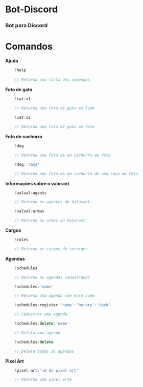 # Bot-Discord
 ### Bot para Discord

# Comandos

**Ajuda**
```ts
    !help
    
    // Retorna uma lista dos comandos
```
**Foto de gato**
```ts
    !cat:v1
    
    // Retorna uma foto de gato em link
```
```ts
    !cat:v2

    // Retorna uma foto de gato em foto
```
**Foto de cachorro**
```ts
    !dog

    // Retorna uma foto de um cachorro em foto
```
```ts
    !dog:'raça'

    // Retorna uma foto de um cachorro de uma raça em foto
```
**Informações sobre o valorant**
```ts
    !valval:agents

    // Retorna os agentes do Valorant
```
```ts
    !valval:armas

    // Retorna as armas do Valorant
```
**Cargos**
```ts
    !roles

    // Retorna os cargos do servidor
```
**Agendas**
```ts
    !schedules

    // Retorna as agendas cadastradas
```
```ts
    !schedules:'name'

    // Retorna uma agenda com esse nome
```
```ts
    !schedules:register:'name':'horary':'task'

    // Cadastrar uma agenda
```
```ts
    !schedules:delete:'name'

    // Deleta uma agenda
```
```ts
    !schedules:delete

    // Deleta todas as agendas
```
**Pixel Art**
```ts
    !pixel-art:'id da pixel art'

    // Retorna uma pixel arte
```